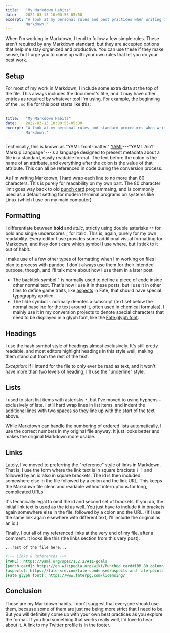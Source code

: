 ```yaml
---
title:   "My Markdown Habits"
date:    2022-03-13 10:00:55-05:00
excerpt: "A look at my personal rules and best practices when writing in
         Markdown."
---
```


When I'm working in Markdown, I tend to follow a few simple rules. These aren't
required by any Markdown standard, but they are accepted options that help me
stay organized and productive. You can use these if they make sense, but I urge
you to come up with your own rules that let you do your best work.

## Setup
For most of my work in Markdown, I include some extra data at the top of the
file. This always includes the document's title, and it may have other entries
as required by whatever tool I'm using. For example, the beginning of the `.md`
file for this post starts like this:

```yaml
---
title:   "My Markdown Habits"
date:    2022-03-13 10:00:55-05:00
excerpt: "A look at my personal rules and standard procedures when writing in
         Markdown."
---
```

Technically, this is known as "YAML front-matter." [YAML]---"YAML Ain't Markup
Language"---is a language designed to present metadata about a file in a
standard, easily readable format. The text before the colon is the name of an
attribute, and everything after the colon is the value of that attribute. This
can all be referenced in code during the conversion process.

As I'm writing Markdown, I hard wrap each line to no more than 80 characters.
This is purely for readability on my own part. The 80 character limit goes way
back to old [punch card] programmaing, and is commonly used as a default
setting for modern terminal programs on systems like Linux (which I use on my
main computer).

## Formatting
I differentiate between **bold** and _italic_, strictly using double asterisks
`**` for bold and single underscores `_` for italic. This is, again, purely for
my own readability. Every editor I use provides some additional visual
formatting for Markdown, and they don't care which symbol I use where, but I
stick to it out of habit.

I make use of a few other types of formatting when I'm working on files I plan
to process with pandoc. I don't always use them for their intended purpose,
though, and I'll talk more about how I use them in a later post.

- The backtick symbol `` ` `` is normally used to define a piece of code inside
  other normal text. That's how I use it in these posts, but I use it in other
  files to define game traits, like [aspects] in Fate, that should have special
  typography applied.
- The tilde symbol `~` normally denotes a subscript (text set below the normal
  baseline for the text around it, often used in chemical formulas). I mainly
  use it in my conversion projects to denote special characters that need to
  be displayed in a glyph font, like the [Fate glyph font].

## Headings
I use the hash symbol style of headings almost exclusively. It's still pretty
readable, and most editors highlight headings in this style well, making them
stand out from the rest of the text.

_Exception_: If I intend for the file to only ever be read as text, and it
won't have more than two levels of heading, I'll use the "underline" style.

## Lists
I used to start list items with asterisks `*`, but I've moved to using hyphens
`-` exclusively of late. I still hard wrap lines in list items, and indent the
additional lines with two spaces so they line up with the start of the text
above.

While Markdown can handle the numbering of ordered lists automatically, I use
the correct numbers in my original file anyway. It just looks better and makes
the original Markdown more usable.

## Links
Lately, I've moved to preferring the "reference" style of links in Markdown.
That is, I use the form where the link text is in square brackets `[ ]` and
followed by an id also in square brackets. The id is then included somewhere
else in the file followed by a colon and the link URL. This keeps the Markdown
file clean and readable without interruptions for long, complicated URLs.

It's technically legal to omit the id and second set of brackets. If you do,
the initial link text is used as the id as well. You just have to include it
in brackets again somewhere else in the file, followed by a colon and the URL.
(If I use the same link again elsewhere with different text, I'll include the
original as an id.)

Finally, I put all of my referenced links at the very end of my file, after a
comment. It looks like this (the links section from this very post):

```markdown
...rest of the file here...

<!-- Links & References -->
[YAML]: https://yaml.org/spec/1.2.2/#11-goals
[punch card]: https://en.wikipedia.org/wiki/Punched_card#IBM_80_column_punched_card_formats_and_character_codes
[aspects]: https://fate-srd.com/fate-condensed/aspects-and-fate-points
[Fate glyph font]: https://www.faterpg.com/licensing/
```

## Conclusion
Those are my Markdown habits. I don't suggest that everyone should use them,
because some of them are just me being more strict that I need to be. But you
will definitely come up with your own best practices as you explore the format.
If you find something that works really well, I'd love to hear about it. A link
to my Twitter profile is in the footer.

<!-- Links & References -->
[YAML]: https://yaml.org/spec/1.2.2/#11-goals
[punch card]: https://en.wikipedia.org/wiki/Punched_card#IBM_80_column_punched_card_formats_and_character_codes
[aspects]: https://fate-srd.com/fate-condensed/aspects-and-fate-points
[Fate glyph font]: https://www.faterpg.com/licensing/
